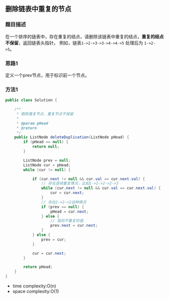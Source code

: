 ## 删除链表中重复的节点

### 题目描述

在一个排序的链表中，存在重复的结点，请删除该链表中重复的结点，**重复的结点不保留**，返回链表头指针。 例如，链表`1->2->3->3->4->4->5` 处理后为 `1->2->5`。


### 思路1

定义一个prev节点，用于标识前一个节点。


### 方法1

```java
public class Solution {

    /**
     * 删除重复节点，重复节点不保留
     *
     * @param pHead
     * @return
     */
    public ListNode deleteDuplication(ListNode pHead) {
        if (pHead == null) {
            return null;
        }

        ListNode prev = null;
        ListNode cur = pHead;
        while (cur != null) {

            if (cur.next != null && cur.val == cur.next.val) {
                // 存在连续重复情况，比如1->2->2->2->3
                while (cur.next != null && cur.val == cur.next.val) {
                    cur = cur.next;
                }
                // 存在2->2->2这种情况
                if (prev == null) {
                    pHead = cur.next;
                } else {
                    // 指向不重复的值
                    prev.next = cur.next;
                }
            } else {
                prev = cur;
            }

            cur = cur.next;
        }

        return pHead;
    }
}
```

- time complexity:O(n)
- space complexity:O(1)